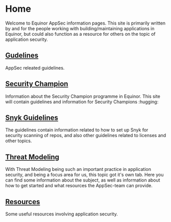 # Home

Welcome to Equinor AppSec information pages. This site is primarily written by and for the people working with building/maintaining applications in Equinor, but could also function as a resource for others on the topic of application security.

## [Gudelines](guidelines/index.md)

AppSec releated guidelines.

## [Security Champion](security-champion/index.md)

Information about the Security Champion programme in Equinor. This site will contain guidelines and information for Security Champions :hugging:

## [Snyk Guidelines](snyk/index.md)

The guidelines contain information related to how to set up Snyk for security scanning of repos, and also other guidelines related to licenses and other topics.

## [Threat Modeling](threat-modeling/index.md)

With Threat Modeling being such an important practice in application security, and being a focus area for us, this topic got it's own tab. Here you can find some information about the subject, as well as information about how to get started and what resources the AppSec-team can provide.

## [Resources](resources/index.md)

Some useful resources involving application security.
